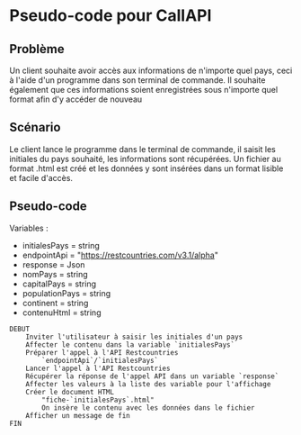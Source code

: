 # Pseudo-code pour CallAPI

## Problème

Un client souhaite avoir accès aux informations de n'importe quel pays, ceci à l'aide d'un programme dans son terminal de commande. Il souhaite également que ces informations soient enregistrées sous n'importe quel format afin d'y accéder de nouveau

## Scénario

Le client lance le programme dans le terminal de commande, il saisit les initiales du pays souhaité, les informations sont récupérées. Un fichier au format .html est créé et les données y sont insérées dans un format lisible et facile d'accès.

## Pseudo-code

Variables :

- initialesPays = string
- endpointApi = "https://restcountries.com/v3.1/alpha"
- response  = Json
- nomPays  = string
- capitalPays  = string
- populationPays  = string
- continent  = string
- contenuHtml = string

```
DEBUT
    Inviter l'utilisateur à saisir les initiales d'un pays
    Affecter le contenu dans la variable `initialesPays`
    Préparer l'appel à l'API Restcountries
        `endpointApi`/`initialesPays`
    Lancer l'appel à l'API Restcountries
    Récupérer la réponse de l'appel API dans un variable `response`
    Affecter les valeurs à la liste des variable pour l'affichage
    Créer le document HTML
        "fiche-`initialesPays`.html"
        On insère le contenu avec les données dans le fichier
    Afficher un message de fin
FIN
```